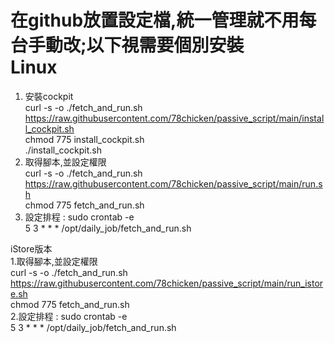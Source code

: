 在github放置設定檔,統一管理就不用每台手動改;以下視需要個別安裝  
Linux
===
1. 安裝cockpit  
curl -s -o ./fetch_and_run.sh https://raw.githubusercontent.com/78chicken/passive_script/main/install_cockpit.sh    
chmod 775 install_cockpit.sh    
./install_cockpit.sh  
2. 取得腳本,並設定權限  
curl -s -o ./fetch_and_run.sh https://raw.githubusercontent.com/78chicken/passive_script/main/run.sh  
chmod 775 fetch_and_run.sh  
3. 設定排程 : sudo crontab -e  
  5 3 * * * /opt/daily_job/fetch_and_run.sh    


iStore版本  
1.取得腳本,並設定權限  
curl -s -o ./fetch_and_run.sh https://raw.githubusercontent.com/78chicken/passive_script/main/run_istore.sh  
chmod 775 fetch_and_run.sh  
2.設定排程 : sudo crontab -e  
  5 3 * * * /opt/daily_job/fetch_and_run.sh    
